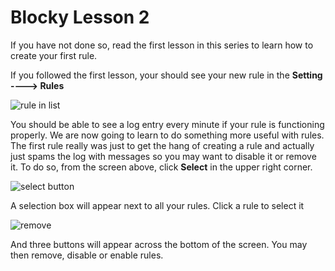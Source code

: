 # Blocky Lesson 2
If you have not done so, read the first lesson in this series to learn how to create your first rule. 

If you followed the first lesson, your should see your new rule in the **Setting ----> Rules**

![rule in list](https://user-images.githubusercontent.com/25418996/137604777-d870bb88-47f4-4bcc-a7a9-404f34e5c559.png)

You should be able to see a log entry every minute if your rule is functioning properly. We are now going to learn to do something more useful with rules. The first rule really was just to get the hang of creating a rule and actually just spams the log with messages so you may want to disable it or remove it. To do so, from the screen above, click **Select** in the upper right corner.

![select button](https://user-images.githubusercontent.com/25418996/137604993-8ae17957-3e5c-459e-813a-87ee569b43bb.png)

A selection box will appear next to all your rules. Click a rule to select it

![remove](https://user-images.githubusercontent.com/25418996/137604995-39396c1e-1904-4592-aa97-9a5a632cdda9.png)

And three buttons will appear across the bottom of the screen. You may then remove, disable or enable rules.
